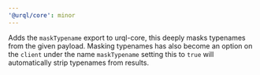 ```yaml
---
'@urql/core': minor
---
```


Adds the `maskTypename` export to urql-core, this deeply masks typenames from the given payload.
Masking typenames has also become an option on the `client` under the name `maskTypename` setting this to `true` will automatically
strip typenames from results.
